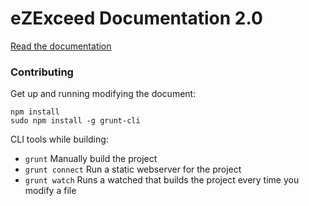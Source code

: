 eZExceed Documentation 2.0
=================

[Read the documentation](http://keyteqlabs.github.io/ezexceed-guide)

### Contributing

Get up and running modifying the document:

```
npm install
sudo npm install -g grunt-cli
```

CLI tools while building:

* `grunt` Manually build  the project
* `grunt connect` Run a static webserver for the project
* `grunt watch` Runs a watched that builds the project every time you modify a file
